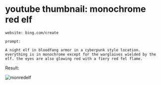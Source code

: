 # youtube thumbnail: monochrome red elf

```
website: bing.com/create

prompt:

A night elf in bloodfang armor in a cyberpunk style location. everything is in monochrome except for the warglaives wielded by the elf. the eyes are also glowing red with a fiery red fel flame.
```

Result:

<img src="https://raw.githubusercontent.com/your-username/your-repo/master/img/monochrome-red-elf.png" alt="monredelf">
